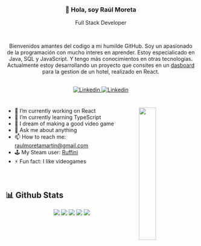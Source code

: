 <div align="center">

<h3>
 👋 Hola, soy Raúl Moreta
</h3>
<p>
 Full Stack Developer
</p>

</br>
 
<p>
 Bienvenidos amantes del codigo a mi humilde GitHub. Soy un apasionado de la programación con mucho interes en aprender. Estoy especialicado en Java, SQL y JavaScript. Y tengo más conocimientos en otras tecnologías. Actualmente estoy desarrollando un proyecto que consites en un <a href="https://github.com/TheLordRalph/dashboard"> dasboard </a> para la gestion de un hotel, realizado en React.
</p>

</br>

<a href="https://www.linkedin.com/in/raul-moreta-martin-9a80521b0/">
 <img src="https://img.shields.io/badge/Linkedin-Raul%20Moreta-blue?style=for-the-badge&logo=linkedin" alt="Linkedin" />
</a>

<a href="mailto:raulmoretamartin@gmail.com">
 <img src="https://img.shields.io/badge/Gmail-raulmoretamartin%40gmail.com-red?style=for-the-badge&logo=gmail" alt="Linkedin" />
</a>

</div>

<h1>
</h1>

<img align="right" width=30% height=30% src="https://media.giphy.com/media/ao9DUiTKH60XS/giphy.gif">
<ul>
<li>🔭 I’m currently working on React</li>
<li>🌱 I’m currently learning TypeScript</li>
<li>💭 I dream of making a good video game</li>
<li>💬 Ask me about anything</li>
<li>📫 How to reach me: <a href="mailto:raulmoretamartin@gmail.com">raulmoretamartin@gmail.com</a></li>
<li>🕹 My Steam user: <a href="https://steamcommunity.com/id/lordralph">Ruffini</a></li>
<li>⚡ Fun fact: I like videogames </li>
</ul>

</br>

<h2> 📊 Github Stats</h2>
<div align="center">
  <img src="http://github-profile-summary-cards.vercel.app/api/cards/profile-details?username=TheLordRalph&theme=gruvbox">
  <img src="http://github-profile-summary-cards.vercel.app/api/cards/repos-per-language?username=TheLordRalph&theme=gruvbox">
  <img src="http://github-profile-summary-cards.vercel.app/api/cards/most-commit-language?username=TheLordRalph&theme=gruvbox">
  <img src="http://github-profile-summary-cards.vercel.app/api/cards/stats?username=TheLordRalph&theme=gruvbox">
  <img src="http://github-profile-summary-cards.vercel.app/api/cards/productive-time?username=TheLordRalph&theme=gruvbox&utcOffset=8">
</div>
